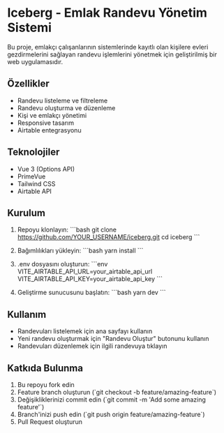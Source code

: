 # Iceberg - Emlak Randevu Yönetim Sistemi

Bu proje, emlakçı çalışanlarının sistemlerinde kayıtlı olan kişilere evleri gezdirmelerini sağlayan randevu işlemlerini yönetmek için geliştirilmiş bir web uygulamasıdır.

## Özellikler

- Randevu listeleme ve filtreleme
- Randevu oluşturma ve düzenleme
- Kişi ve emlakçı yönetimi
- Responsive tasarım
- Airtable entegrasyonu

## Teknolojiler

- Vue 3 (Options API)
- PrimeVue
- Tailwind CSS
- Airtable API

## Kurulum

1. Repoyu klonlayın:
\`\`\`bash
git clone https://github.com/YOUR_USERNAME/iceberg.git
cd iceberg
\`\`\`

2. Bağımlılıkları yükleyin:
\`\`\`bash
yarn install
\`\`\`

3. .env dosyasını oluşturun:
\`\`\`env
VITE_AIRTABLE_API_URL=your_airtable_api_url
VITE_AIRTABLE_API_KEY=your_airtable_api_key
\`\`\`

4. Geliştirme sunucusunu başlatın:
\`\`\`bash
yarn dev
\`\`\`

## Kullanım

- Randevuları listelemek için ana sayfayı kullanın
- Yeni randevu oluşturmak için "Randevu Oluştur" butonunu kullanın
- Randevuları düzenlemek için ilgili randevuya tıklayın

## Katkıda Bulunma

1. Bu repoyu fork edin
2. Feature branch oluşturun (\`git checkout -b feature/amazing-feature\`)
3. Değişikliklerinizi commit edin (\`git commit -m 'Add some amazing feature'\`)
4. Branch'inizi push edin (\`git push origin feature/amazing-feature\`)
5. Pull Request oluşturun
